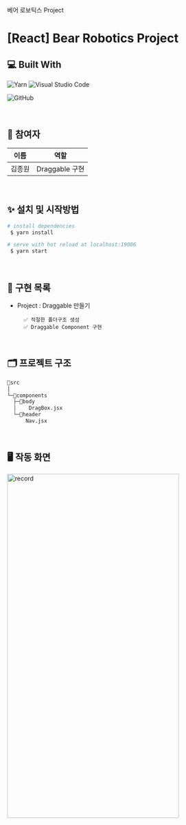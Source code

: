베어 로보틱스 Project

# [React] Bear Robotics Project

## 💻 Built With

![Yarn](https://img.shields.io/badge/yarn-%232C8EBB.svg?style=for-the-badge&logo=yarn&logoColor=white)
![Visual Studio Code](https://img.shields.io/badge/VisualStudioCode-0078d7.svg?style=for-the-badge&logo=visual-studio-code&logoColor=white)

![GitHub](https://img.shields.io/badge/github-%23121011.svg?style=for-the-badge&logo=github&logoColor=white)

<br>

## 🧑 참여자

|  이름  |      역할      |
| :----: | :------------: |
| 김종원 | Draggable 구현 |

<br>

## ✨ 설치 및 시작방법

```bash
# install dependencies
 $ yarn install

# serve with hot reload at localhost:19006
 $ yarn start
```

<br>

## 📝 구현 목록

- Project : Draggable 만들기

        ✅ 적절한 폴더구조 생성
        ✅ Draggable Component 구현

<br>

## 🗂 프로젝트 구조

```bash
📁src
│
└─📁components
  ├─📁body
  │    DragBox.jsx
  └─📁header
      Nav.jsx

```

<br>

## 🖥 작동 화면

<div style={display: flex;}>
<img src="https://user-images.githubusercontent.com/73818206/154055902-60cff99f-da3a-44a1-909d-dc6b4a6805e2.gif" alt="record" width="400" height="800" />


<br>
